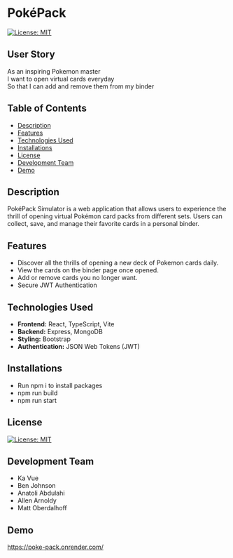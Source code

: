 # PokéPack

[![License: MIT](https://img.shields.io/badge/License-MIT-yellow.svg)](https://opensource.org/licenses/MIT)
<br>

## User Story
As an inspiring Pokemon master<br>
I want to open virtual cards everyday <br>
So that I can add and remove them from my binder <br>


## Table of Contents
- [Description](#description)
- [Features](#features)
- [Technologies Used](#technologies-used)
- [Installations](#installations)
- [License](#license)
- [Development Team](#development-team)
- [Demo](#demo)<br>


## Description 
PokéPack Simulator is a web application that allows users to experience the thrill of opening virtual Pokémon card packs from different sets. Users can collect, save, and manage their favorite cards in a personal binder.


## Features
- Discover all the thrills of opening a new deck of Pokemon cards daily.
- View the cards on the binder page once opened.
- Add or remove cards you no longer want.
- Secure JWT Authentication
 

 ## Technologies Used
- **Frontend:** React, TypeScript, Vite
- **Backend:** Express, MongoDB
- **Styling:** Bootstrap
- **Authentication:** JSON Web Tokens (JWT)


## Installations
- Run npm i to install packages
- npm run build
- npm run start


## License
[![License: MIT](https://img.shields.io/badge/License-MIT-yellow.svg)](https://opensource.org/licenses/MIT)


## Development Team
- Ka Vue
- Ben Johnson
- Anatoli Abdulahi
- Allen Arnoldy
- Matt Oberdalhoff


## Demo
https://poke-pack.onrender.com/
<br><br>

